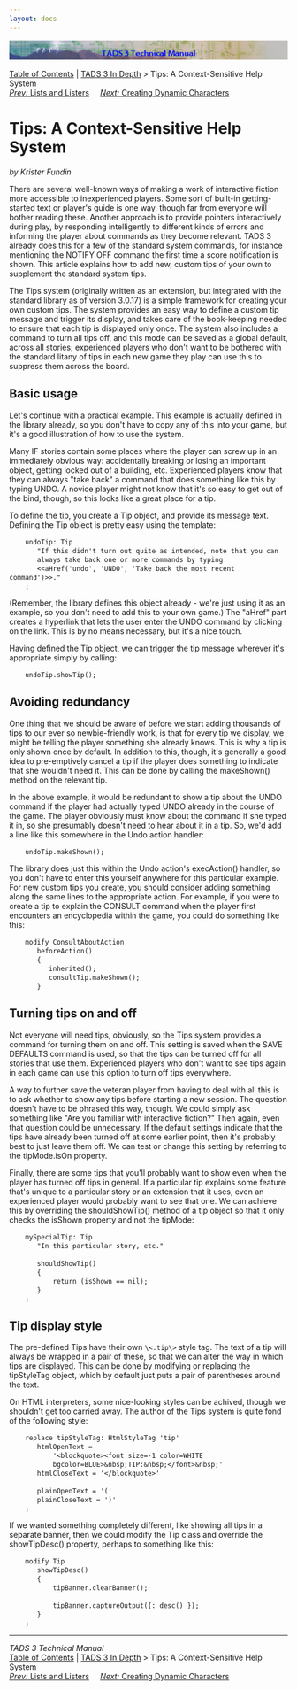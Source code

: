 ```yaml
---
layout: docs
---
```

<div class="topbar">

<img src="topbar.jpg" data-border="0" />

</div>

<div class="nav">

<a href="toc.html" class="nav">Table of Contents</a> \|
<a href="depth.html" class="nav">TADS 3 In Depth</a> \> Tips: A
Context-Sensitive Help System  
<span class="navnp"><a href="t3lister.html" class="nav"><em>Prev:</em> Lists and Listers</a>
    <a href="t3actor.html" class="nav"><em>Next:</em> Creating Dynamic
Characters</a>     </span>

</div>



# Tips: A Context-Sensitive Help System

*by Krister Fundin*

There are several well-known ways of making a work of interactive
fiction more accessible to inexperienced players. Some sort of built-in
getting-started text or player's guide is one way, though far from
everyone will bother reading these. Another approach is to provide
pointers interactively during play, by responding intelligently to
different kinds of errors and informing the player about commands as
they become relevant. TADS 3 already does this for a few of the standard
system commands, for instance mentioning the NOTIFY OFF command the
first time a score notification is shown. This article explains how to
add new, custom tips of your own to supplement the standard system tips.

The Tips system (originally written as an extension, but integrated with
the standard library as of version 3.0.17) is a simple framework for
creating your own custom tips. The system provides an easy way to define
a custom tip message and trigger its display, and takes care of the
book-keeping needed to ensure that each tip is displayed only once. The
system also includes a command to turn all tips off, and this mode can
be saved as a global default, across all stories; experienced players
who don't want to be bothered with the standard litany of tips in each
new game they play can use this to suppress them across the board.

## Basic usage

Let's continue with a practical example. This example is actually
defined in the library already, so you don't have to copy any of this
into your game, but it's a good illustration of how to use the system.

Many IF stories contain some places where the player can screw up in an
immediately obvious way: accidentally breaking or losing an important
object, getting locked out of a building, etc. Experienced players know
that they can always "take back" a command that does something like this
by typing UNDO. A novice player might not know that it's so easy to get
out of the bind, though, so this looks like a great place for a tip.

To define the tip, you create a Tip object, and provide its message
text. Defining the Tip object is pretty easy using the template:

```
    undoTip: Tip
       "If this didn't turn out quite as intended, note that you can
       always take back one or more commands by typing
       <<aHref('undo', 'UNDO', 'Take back the most recent command')>>."
    ;
```

(Remember, the library defines this object already - we're just using it
as an example, so you don't need to add this to your own game.) The
"aHref" part creates a hyperlink that lets the user enter the UNDO
command by clicking on the link. This is by no means necessary, but it's
a nice touch.

Having defined the Tip object, we can trigger the tip message wherever
it's appropriate simply by calling:

```
    undoTip.showTip();
```

## Avoiding redundancy

One thing that we should be aware of before we start adding thousands of
tips to our ever so newbie-friendly work, is that for every tip we
display, we might be telling the player something she already knows.
This is why a tip is only shown once by default. In addition to this,
though, it's generally a good idea to pre-emptively cancel a tip if the
player does something to indicate that she wouldn't need it. This can be
done by calling the makeShown() method on the relevant tip.

In the above example, it would be redundant to show a tip about the UNDO
command if the player had actually typed UNDO already in the course of
the game. The player obviously must know about the command if she typed
it in, so she presumably doesn't need to hear about it in a tip. So,
we'd add a line like this somewhere in the Undo action handler:

```
    undoTip.makeShown();
```

The library does just this within the Undo action's execAction()
handler, so you don't have to enter this yourself anywhere for this
particular example. For new custom tips you create, you should consider
adding something along the same lines to the appropriate action. For
example, if you were to create a tip to explain the CONSULT command when
the player first encounters an encyclopedia within the game, you could
do something like this:

```
    modify ConsultAboutAction
       beforeAction()
       {
          inherited();
          consultTip.makeShown();
       }
```

## Turning tips on and off

Not everyone will need tips, obviously, so the Tips system provides a
command for turning them on and off. This setting is saved when the SAVE
DEFAULTS command is used, so that the tips can be turned off for all
stories that use them. Experienced players who don't want to see tips
again in each game can use this option to turn off tips everywhere.

A way to further save the veteran player from having to deal with all
this is to ask whether to show any tips before starting a new session.
The question doesn't have to be phrased this way, though. We could
simply ask something like "Are you familiar with interactive fiction?"
Then again, even that question could be unnecessary. If the default
settings indicate that the tips have already been turned off at some
earlier point, then it's probably best to just leave them off. We can
test or change this setting by referring to the tipMode.isOn property.

Finally, there are some tips that you'll probably want to show even when
the player has turned off tips in general. If a particular tip explains
some feature that's unique to a particular story or an extension that it
uses, even an experienced player would probably want to see that one. We
can achieve this by overriding the shouldShowTip() method of a tip
object so that it only checks the isShown property and not the tipMode:

```
    mySpecialTip: Tip
       "In this particular story, etc."

       shouldShowTip()
       {
           return (isShown == nil);
       }
    ;
```

## Tip display style

The pre-defined Tips have their own `\<.tip\>`
style tag. The text of a tip will always be wrapped in a pair of these,
so that we can alter the way in which tips are displayed. This can be
done by modifying or replacing the tipStyleTag object, which by default
just puts a pair of parentheses around the text.

On HTML interpreters, some nice-looking styles can be achived, though we
shouldn't get too carried away. The author of the Tips system is quite
fond of the following style:

```
    replace tipStyleTag: HtmlStyleTag 'tip'
       htmlOpenText =
           '<blockquote><font size=-1 color=WHITE
           bgcolor=BLUE>&nbsp;TIP:&nbsp;</font>&nbsp;'
       htmlCloseText = '</blockquote>'

       plainOpenText = '('
       plainCloseText = ')'
    ;
```

If we wanted something completely different, like showing all tips in a
separate banner, then we could modify the Tip class and override the
showTipDesc() property, perhaps to something like this:

```
    modify Tip
       showTipDesc()
       {
           tipBanner.clearBanner();

           tipBanner.captureOutput({: desc() });
       }
    ;
```



------------------------------------------------------------------------

<div class="navb">

*TADS 3 Technical Manual*  
<a href="toc.html" class="nav">Table of Contents</a> \|
<a href="depth.html" class="nav">TADS 3 In Depth</a> \> Tips: A
Context-Sensitive Help System  
<span class="navnp"><a href="t3lister.html" class="nav"><em>Prev:</em> Lists and Listers</a>
    <a href="t3actor.html" class="nav"><em>Next:</em> Creating Dynamic
Characters</a>     </span>

</div>
